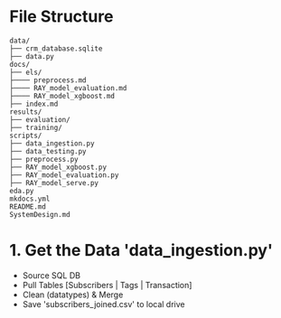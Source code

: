 # File Structure

```
data/
├── crm_database.sqlite
├── data.py
docs/
├── els/
├──── preprocess.md
├──── RAY_model_evaluation.md
├──── RAY_model_xgboost.md
├── index.md
results/
├── evaluation/
├── training/
scripts/
├── data_ingestion.py
├── data_testing.py
├── preprocess.py
├── RAY_model_xgboost.py
├── RAY_model_evaluation.py
├── RAY_model_serve.py
eda.py
mkdocs.yml
README.md
SystemDesign.md
```

# 1. Get the Data 'data_ingestion.py' 
- Source SQL DB
- Pull Tables [Subscribers | Tags | Transaction]
- Clean (datatypes) & Merge
- Save 'subscribers_joined.csv' to local drive

